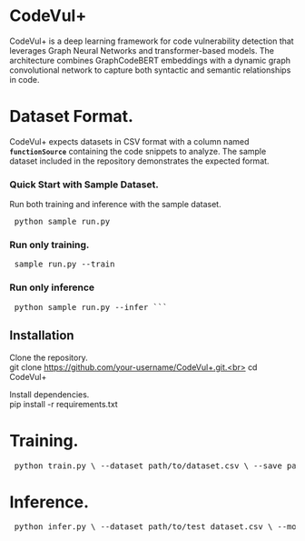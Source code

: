 # CodeVul+

CodeVul+ is a deep learning framework for code vulnerability detection that leverages Graph Neural Networks and transformer-based models. The architecture combines GraphCodeBERT embeddings with a dynamic graph convolutional network to capture both syntactic and semantic relationships in code.


# Dataset Format.<br>
CodeVul+ expects datasets in CSV format with a column named **`functionSource`** containing the code snippets to analyze. The sample dataset included in the repository demonstrates the expected format. 

### Quick Start with Sample Dataset.<br>
Run both training and inference with the sample dataset.<br>
<pre lang="markdown"> python sample_run.py </pre>

### Run only training.<br>
<pre lang="markdown"> sample_run.py --train </pre>

### Run only inference 
<pre lang="markdown"> python sample_run.py --infer ``` </pre>



## Installation

Clone the repository.<br>
git clone https://github.com/your-username/CodeVul+.git.<br>
cd CodeVul+

Install dependencies.<br>
pip install -r requirements.txt


# Training.<br>
<pre lang="markdown"> python train.py \ --dataset path/to/dataset.csv \ --save_path models/codevul_plus.pt \ --batch_size 8 \ --epochs 3 \ --learning_rate 1e-4  </pre>

# Inference.<br>
<pre lang="markdown"> python infer.py \ --dataset path/to/test_dataset.csv \ --model_path models/codevul_plus.pt \ --batch_size 8 </pre>

